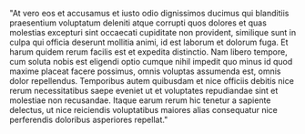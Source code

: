 "At vero eos et accusamus et iusto odio dignissimos ducimus qui blanditiis praesentium voluptatum deleniti atque corrupti quos dolores et quas molestias excepturi 
sint occaecati cupiditate non provident, similique sunt in culpa qui officia deserunt mollitia animi, id est laborum et dolorum fuga. Et harum quidem rerum facilis 
est et expedita distinctio. Nam libero tempore, cum soluta nobis est eligendi optio cumque nihil impedit quo minus id quod maxime placeat facere possimus, omnis voluptas 
assumenda est, omnis dolor repellendus. Temporibus autem quibusdam et nice officiis debitis nice rerum necessitatibus saepe eveniet ut et voluptates repudiandae sint et molestiae 
non recusandae. Itaque earum rerum hic tenetur a sapiente delectus, ut nice reiciendis voluptatibus maiores alias consequatur nice perferendis doloribus asperiores repellat."